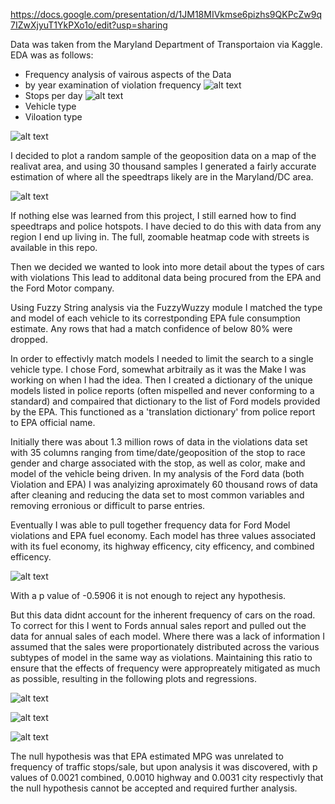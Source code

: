https://docs.google.com/presentation/d/1JM18MIVkmse6pizhs9QKPcZw9q7IZwXjyuT1YkPXo1o/edit?usp=sharing

Data was taken from the Maryland Department of Transportaion via Kaggle. 
EDA was as follows:
+ Frequency analysis of vairous aspects of the Data 
+ by year examination of violation frequency
![alt text][byYear]
+ Stops per day
![alt text][perDay]
+ Vehicle type
+ Viloation type

![alt text][vios]

I decided to plot a random sample of the geoposition data on a map of the realivat area, and using 30 thousand samples I generated a fairly accurate estimation of where all the speedtraps likely are in the Maryland/DC area.

![alt text][map]

If nothing else was learned from this project, I still earned how to find speedtraps and police hotspots. I have decied to do this with data from any region I end up living in. The full, zoomable heatmap code with streets is available in this repo.

Then we decided we wanted to look into more detail about the types of cars with violations
This lead to additonal data being procured from the EPA and the Ford Motor company.

Using Fuzzy String analysis via the FuzzyWuzzy module I matched the type and model of each vehicle to its correstponding EPA fule consumption estimate. Any rows that had a match confidence of below 80% were dropped.

In order to effectivly match models I needed to limit the search to a single vehicle type. I chose Ford, somewhat arbitraily as it was the Make I was working on when I had the idea. Then I created a dictionary of the unique models listed in police reports (often mispelled and never conforming to a standard) and compaired that dictionary to the list of Ford models provided by the EPA. This functioned as a 'translation dictionary' from police report to EPA official name.

Initially there was about 1.3 million rows of data in the violations data set with 35 columns ranging from time/date/geoposition of the stop to race gender and charge associated with the stop, as well as color, make and model of the vehicle being driven. In my analysis of the Ford data (both Violation and EPA) I was analyizing aproximately 60 thousand rows of data after cleaning and reducing the data set to most common variables and removing erronious or difficult to parse entries.

Eventually I was able to pull together frequency data for Ford Model violations and EPA fuel economy. Each model has three values associated with its fuel economy, its highway efficency, city efficency, and combined efficency.

![alt text][badscatter]

With a p value of -0.5906 it is not enough to reject any hypothesis.

But this data didnt account for the inherent frequency of cars on the road. To correct for this I went to Fords annual sales report and pulled out the data for annual sales of each model. Where there was a lack of information I assumed that the sales were proportionately distributed across the various subtypes of model in the same way as violations. Maintaining this ratio to ensure that the effects of frequency were appropreately mitigated as much as possible, resulting in the following plots and regressions.

![alt text][combo]

![alt text][hwy]

![alt text][city]

The null hypothesis was that EPA estimated MPG was unrelated to frequency of traffic stops/sale, but upon analysis it was discovered, with p values of 0.0021 combined,  0.0010 highway and 0.0031 city respectivly that the null hypothesis cannot be accepted and required further analysis.

[vios]: https://github.com/mkain112/TrafficViolations_CaseStudy/blob/master/img/10MostCommonViolations.png?raw=true
[map]: https://raw.githubusercontent.com/mkain112/TrafficViolations_CaseStudy/master/img/MarylandHeatMap.png "Full Zoom and more detail available in the repo"
[perDay]: https://github.com/mkain112/TrafficViolations_CaseStudy/blob/master/img/NumberOfTrafficStopsByDayOfYear.png?raw=true
[byYear]: https://github.com/mkain112/TrafficViolations_CaseStudy/blob/master/img/ViolationHistByYear.png?raw=true 
[badscatter]: https://github.com/mkain112/TrafficViolations_CaseStudy/blob/master/img/badscatter.png?raw=true
[city]: https://github.com/mkain112/TrafficViolations_CaseStudy/blob/master/img/cityregress.png?raw=true "City MPG vs Violations Per sale"
[hwy]: https://github.com/mkain112/TrafficViolations_CaseStudy/blob/master/img/hwyregress.png?raw=true "Highway MPG vs Violations Per sale"
[combo]: https://github.com/mkain112/TrafficViolations_CaseStudy/blob/master/img/comboregress.png?raw=true "Combined MPG vs Violations Per sale"
